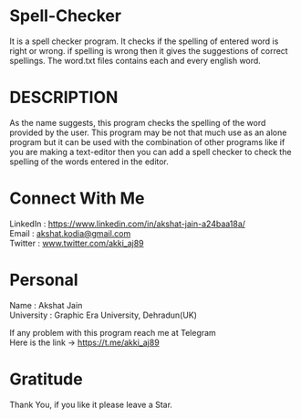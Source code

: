 # Spell-Checker
It is a spell checker program. It checks if the spelling of entered word is right or wrong. if spelling is wrong then it gives the suggestions of correct spellings.
The word.txt files contains each and every english word.

# DESCRIPTION
As the name suggests, this program checks the spelling of the word provided by the user. This program may be not that much use as an alone program but it can be used with the combination of other programs like if you are making a text-editor then you can add a spell checker to check the spelling of the words entered in the editor.

# Connect With Me
LinkedIn : https://www.linkedin.com/in/akshat-jain-a24baa18a/<br/>
Email : akshat.kodia@gmail.com<br/>
Twitter : www.twitter.com/akki_aj89<br/>

# Personal
Name : Akshat Jain<br/>
University : Graphic Era University, Dehradun(UK)

If any problem with this program reach me at Telegram<br/>
Here is the link -> https://t.me/akki_aj89

# Gratitude
Thank You, if you like it please leave a Star.
